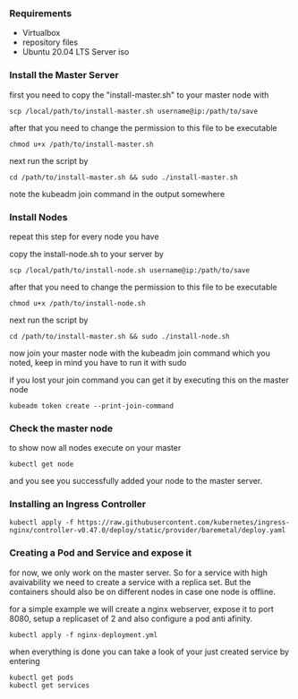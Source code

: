 ### Requirements

- Virtualbox
- repository files
- Ubuntu 20.04 LTS Server iso

### Install the Master Server
first you need to copy the "install-master.sh" to your master node with
````
scp /local/path/to/install-master.sh username@ip:/path/to/save
````
after that you need to change the permission to this file to be executable
`````
chmod u+x /path/to/install-master.sh
`````
next run the script by 
````
cd /path/to/install-master.sh && sudo ./install-master.sh
````
note the kubeadm join command in the output somewhere

### Install Nodes
repeat this step for every node you have

copy the install-node.sh to your server by

````
scp /local/path/to/install-node.sh username@ip:/path/to/save
````
after that you need to change the permission to this file to be executable
````
chmod u+x /path/to/install-node.sh
````
next run the script by 

````
cd /path/to/install-master.sh && sudo ./install-node.sh
````
now join your master node with the kubeadm join command which you noted, keep in mind you have to run it with sudo

if you lost your join command you can get it by executing this on the master node
````
kubeadm token create --print-join-command
````

### Check the master node
to show now all nodes execute on your master
````
kubectl get node
````
and you see you successfully added your node to the master server.

### Installing an Ingress Controller
````
kubectl apply -f https://raw.githubusercontent.com/kubernetes/ingress-nginx/controller-v0.47.0/deploy/static/provider/baremetal/deploy.yaml
````

### Creating a Pod and Service and expose it
for now, we only work on the master server.
So for a service with high avaivability we need to create a service with a replica set. But the containers should also be on different nodes in case one node is offline.

for a simple example we will create a nginx webserver, expose it to port 8080, setup a replicaset of 2 and also configure a pod anti afinity.

````
kubectl apply -f nginx-deployment.yml
````

when everything is done you can take a look of your just created service by entering

````
kubectl get pods
kubectl get services
````


